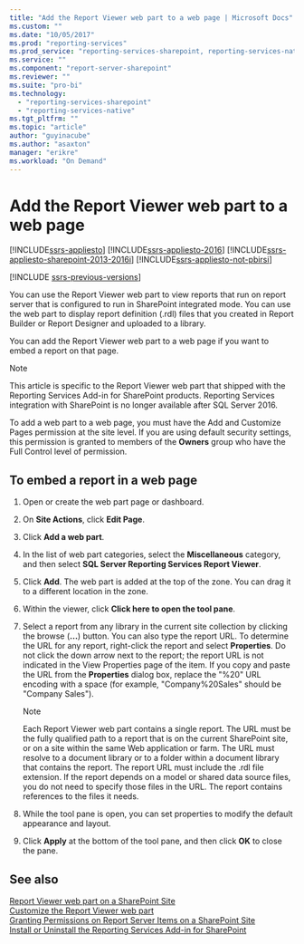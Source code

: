 ```yaml
---
title: "Add the Report Viewer web part to a web page | Microsoft Docs"
ms.custom: ""
ms.date: "10/05/2017"
ms.prod: "reporting-services"
ms.prod_service: "reporting-services-sharepoint, reporting-services-native"
ms.service: ""
ms.component: "report-server-sharepoint"
ms.reviewer: ""
ms.suite: "pro-bi"
ms.technology: 
  - "reporting-services-sharepoint"
  - "reporting-services-native"
ms.tgt_pltfrm: ""
ms.topic: "article"
author: "guyinacube"
ms.author: "asaxton"
manager: "erikre"
ms.workload: "On Demand"
---
```

# Add the Report Viewer web part to a web page

[!INCLUDE[ssrs-appliesto](../../includes/ssrs-appliesto.md)] [!INCLUDE[ssrs-appliesto-2016](../../includes/ssrs-appliesto-2016.md)] [!INCLUDE[ssrs-appliesto-sharepoint-2013-2016i](../../includes/ssrs-appliesto-sharepoint-2013-2016.md)] [!INCLUDE[ssrs-appliesto-not-pbirsi](../../includes/ssrs-appliesto-not-pbirs.md)]

[!INCLUDE [ssrs-previous-versions](../../includes/ssrs-previous-versions.md)]

You can use the Report Viewer web part to view reports that run on report server that is configured to run in SharePoint integrated mode. You can use the web part to display report definition (.rdl) files that you created in Report Builder or Report Designer and uploaded to a library.

You can add the Report Viewer web part to a web page if you want to embed a report on that page.

> [!NOTE]
> This article is specific to the Report Viewer web part that shipped with the Reporting Services Add-in for SharePoint products. Reporting Services integration with SharePoint is no longer available after SQL Server 2016.

To add a web part to a web page, you must have the Add and Customize Pages permission at the site level. If you are using default security settings, this permission is granted to members of the **Owners** group who have the Full Control level of permission.

## To embed a report in a web page

1.  Open or create the web part page or dashboard.  
  
2.  On **Site Actions**, click **Edit Page**.  
  
3.  Click **Add a web part**.  
  
4.  In the list of web part categories, select the **Miscellaneous** category, and then select **SQL Server Reporting Services Report Viewer**.  
  
5.  Click **Add**. The web part is added at the top of the zone. You can drag it to a different location in the zone.  
  
6.  Within the viewer, click **Click here to open the tool pane**.  
  
7.  Select a report from any library in the current site collection by clicking the browse (**...**) button. You can also type the report URL. To determine the URL for any report, right-click the report and select **Properties**. Do not click the down arrow next to the report; the report URL is not indicated in the View Properties page of the item. If you copy and paste the URL from the **Properties** dialog box, replace the "%20" URL encoding with a space (for example, "Company%20Sales" should be "Company Sales").  
  
    > [!NOTE]  
    >  Each Report Viewer web part contains a single report. The URL must be the fully qualified path to a report that is on the current SharePoint site, or on a site within the same Web application or farm. The URL must resolve to a document library or to a folder within a document library that contains the report. The report URL must include the .rdl file extension. If the report depends on a model or shared data source files, you do not need to specify those files in the URL. The report contains references to the files it needs.  
  
8.  While the tool pane is open, you can set properties to modify the default appearance and layout.  
  
9. Click **Apply** at the bottom of the tool pane, and then click **OK** to close the pane.  
  
## See also

 [Report Viewer web part on a SharePoint Site](../../reporting-services/report-server-sharepoint/report-viewer-web-part-on-a-sharepoint-site.md)   
 [Customize the Report Viewer web part](../../reporting-services/report-server-sharepoint/customize-the-report-viewer-web-part.md)   
 [Granting Permissions on Report Server Items on a SharePoint Site](../../reporting-services/security/granting-permissions-on-report-server-items-on-a-sharepoint-site.md)   
 [Install or Uninstall the Reporting Services Add-in for SharePoint](../../reporting-services/install-windows/install-or-uninstall-the-reporting-services-add-in-for-sharepoint.md)  
